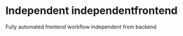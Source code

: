 Independent independentfrontend
===================

Fully automated frontend workflow independent from backend
